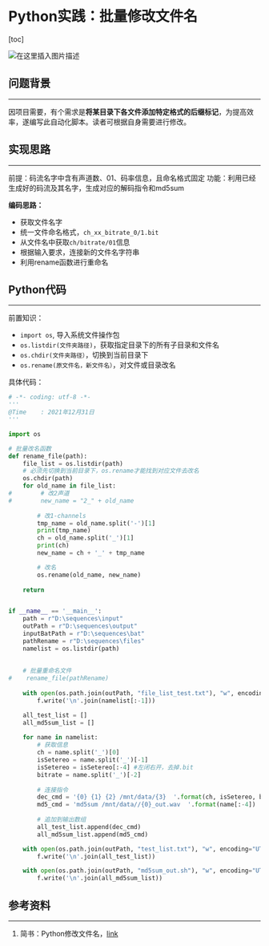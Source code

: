 # Python实践：批量修改文件名


[toc]




![在这里插入图片描述](https://img-blog.csdnimg.cn/38a42ba4488a409989dc4f548bc03063.png)
## 问题背景

----

因项目需要，有个需求是**将某目录下各文件添加特定格式的后缀标记**，为提高效率，遂编写此自动化脚本。读者可根据自身需要进行修改。



## 实现思路

-----

前提：码流名字中含有声道数、01、码率信息，且命名格式固定
功能：利用已经生成好的码流及其名字，生成对应的解码指令和md5sum

**编码思路：**

- 获取文件名字
- 统一文件命名格式，`ch_xx_bitrate_0/1.bit`
- 从文件名中获取`ch/bitrate/01`信息
- 根据输入要求，连接新的文件名字符串
- 利用rename函数进行重命名



## Python代码

-----

前置知识：

- `import os`, 导入系统文件操作包
- `os.listdir(文件夹路径)`，获取指定目录下的所有子目录和文件名 
- `os.chdir(文件夹路径）`，切换到当前目录下
- `os.rename(原文件名，新文件名）`，对文件或目录改名

具体代码：

```python
# -*- coding: utf-8 -*-
'''
@Time    : 2021年12月31日
'''

import os

# 批量改名函数
def rename_file(path):
    file_list = os.listdir(path)
    # 必须先切换到当前目录下，os.rename才能找到对应文件去改名
    os.chdir(path)
    for old_name in file_list:
#        # 改2声道
#        new_name = "2_" + old_name
        
        # 改1-channels
        tmp_name = old_name.split('-')[1]
        print(tmp_name)
        ch = old_name.split('_')[1]
        print(ch)
        new_name = ch + '_' + tmp_name

        # 改名
        os.rename(old_name, new_name)
        
    return


if __name__ == '__main__':
    path = r"D:\sequences\input"
    outPath = r"D:\sequences\output"
    inputBatPath = r"D:\sequences\bat"
    pathRename = r"D:\sequences\files"
    namelist = os.listdir(path)
    
    
    # 批量重命名文件
#    rename_file(pathRename)
     
    with open(os.path.join(outPath, "file_list_test.txt"), "w", encoding="UTF-8") as f:
        f.write('\n'.join(namelist[:-1]))

    all_test_list = []
    all_md5sum_list = []
     
    for name in namelist:
        # 获取信息
        ch = name.split('_')[0]
        isSetereo = name.split('_')[-1]
        isSetereo = isSetereo[:-4] #左闭右开，去掉.bit
        bitrate = name.split('_')[-2]
        
        # 连接指令
        dec_cmd = '{0} {1} {2} /mnt/data/{3}  '.format(ch, isSetereo, bitrate, name)
        md5_cmd = 'md5sum /mnt/data//{0}_out.wav  '.format(name[:-4])
        
        # 追加到输出数组
        all_test_list.append(dec_cmd) 
        all_md5sum_list.append(md5_cmd)    

    with open(os.path.join(outPath, "test_list.txt"), "w", encoding="UTF-8") as f:
        f.write('\n'.join(all_test_list))

    with open(os.path.join(outPath, "md5sum_out.sh"), "w", encoding="UTF-8") as f:
        f.write('\n'.join(all_md5sum_list))
```



## 参考资料

----

1. 简书：Python修改文件名，[link](https://www.jianshu.com/p/a66dcb250d7a)